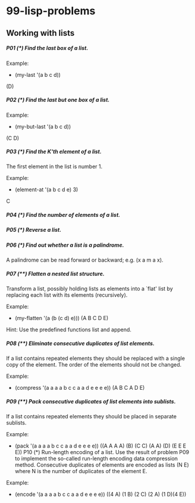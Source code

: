 # 99-lisp-problems

## Working with lists
##### P01 (*) Find the last box of a list.
Example:
* (my-last '(a b c d))

(D)

##### P02 (*) Find the last but one box of a list.
Example:
* (my-but-last '(a b c d))

(C D)

##### P03 (*) Find the K'th element of a list.
The first element in the list is number 1.

Example:
* (element-at '(a b c d e) 3)

C

##### P04 (*) Find the number of elements of a list.
##### P05 (*) Reverse a list.
##### P06 (*) Find out whether a list is a palindrome.
A palindrome can be read forward or backward; e.g. (x a m a x).

##### P07 (**) Flatten a nested list structure.
Transform a list, possibly holding lists as elements into a `flat' list by replacing each list with its elements (recursively).

Example:
* (my-flatten '(a (b (c d) e)))
(A B C D E)

Hint: Use the predefined functions list and append.

##### P08 (**) Eliminate consecutive duplicates of list elements.
If a list contains repeated elements they should be replaced with a single copy of the element. The order of the elements should not be changed.

Example:
* (compress '(a a a a b c c a a d e e e e))
(A B C A D E)

##### P09 (**) Pack consecutive duplicates of list elements into sublists.
If a list contains repeated elements they should be placed in separate sublists.

Example:
* (pack '(a a a a b c c a a d e e e e))
((A A A A) (B) (C C) (A A) (D) (E E E E))
P10 (*) Run-length encoding of a list.
Use the result of problem P09 to implement the so-called run-length encoding data compression method. Consecutive duplicates of elements are encoded as lists (N E) where N is the number of duplicates of the element E.

Example:
* (encode '(a a a a b c c a a d e e e e))
((4 A) (1 B) (2 C) (2 A) (1 D)(4 E))
